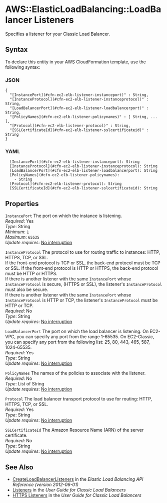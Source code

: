 # AWS::ElasticLoadBalancing::LoadBalancer Listeners<a name="aws-properties-ec2-elb-listener"></a>

Specifies a listener for your Classic Load Balancer\.

## Syntax<a name="aws-properties-ec2-elb-listener-syntax"></a>

To declare this entity in your AWS CloudFormation template, use the following syntax:

### JSON<a name="aws-properties-ec2-elb-listener-syntax.json"></a>

```
{
  "[InstancePort](#cfn-ec2-elb-listener-instanceport)" : String,
  "[InstanceProtocol](#cfn-ec2-elb-listener-instanceprotocol)" : String,
  "[LoadBalancerPort](#cfn-ec2-elb-listener-loadbalancerport)" : String,
  "[PolicyNames](#cfn-ec2-elb-listener-policynames)" : [ String, ... ],
  "[Protocol](#cfn-ec2-elb-listener-protocol)" : String,
  "[SSLCertificateId](#cfn-ec2-elb-listener-sslcertificateid)" : String
}
```

### YAML<a name="aws-properties-ec2-elb-listener-syntax.yaml"></a>

```
  [InstancePort](#cfn-ec2-elb-listener-instanceport): String
  [InstanceProtocol](#cfn-ec2-elb-listener-instanceprotocol): String
  [LoadBalancerPort](#cfn-ec2-elb-listener-loadbalancerport): String
  [PolicyNames](#cfn-ec2-elb-listener-policynames): 
    - String
  [Protocol](#cfn-ec2-elb-listener-protocol): String
  [SSLCertificateId](#cfn-ec2-elb-listener-sslcertificateid): String
```

## Properties<a name="aws-properties-ec2-elb-listener-properties"></a>

`InstancePort`  <a name="cfn-ec2-elb-listener-instanceport"></a>
The port on which the instance is listening\.  
*Required*: Yes  
*Type*: String  
*Minimum*: `1`  
*Maximum*: `65535`  
*Update requires*: [No interruption](https://docs.aws.amazon.com/AWSCloudFormation/latest/UserGuide/using-cfn-updating-stacks-update-behaviors.html#update-no-interrupt)

`InstanceProtocol`  <a name="cfn-ec2-elb-listener-instanceprotocol"></a>
The protocol to use for routing traffic to instances: HTTP, HTTPS, TCP, or SSL\.  
If the front\-end protocol is TCP or SSL, the back\-end protocol must be TCP or SSL\. If the front\-end protocol is HTTP or HTTPS, the back\-end protocol must be HTTP or HTTPS\.  
If there is another listener with the same `InstancePort` whose `InstanceProtocol` is secure, \(HTTPS or SSL\), the listener's `InstanceProtocol` must also be secure\.  
If there is another listener with the same `InstancePort` whose `InstanceProtocol` is HTTP or TCP, the listener's `InstanceProtocol` must be HTTP or TCP\.  
*Required*: No  
*Type*: String  
*Update requires*: [No interruption](https://docs.aws.amazon.com/AWSCloudFormation/latest/UserGuide/using-cfn-updating-stacks-update-behaviors.html#update-no-interrupt)

`LoadBalancerPort`  <a name="cfn-ec2-elb-listener-loadbalancerport"></a>
The port on which the load balancer is listening\. On EC2\-VPC, you can specify any port from the range 1\-65535\. On EC2\-Classic, you can specify any port from the following list: 25, 80, 443, 465, 587, 1024\-65535\.  
*Required*: Yes  
*Type*: String  
*Update requires*: [No interruption](https://docs.aws.amazon.com/AWSCloudFormation/latest/UserGuide/using-cfn-updating-stacks-update-behaviors.html#update-no-interrupt)

`PolicyNames`  <a name="cfn-ec2-elb-listener-policynames"></a>
The names of the policies to associate with the listener\.  
*Required*: No  
*Type*: List of String  
*Update requires*: [No interruption](https://docs.aws.amazon.com/AWSCloudFormation/latest/UserGuide/using-cfn-updating-stacks-update-behaviors.html#update-no-interrupt)

`Protocol`  <a name="cfn-ec2-elb-listener-protocol"></a>
The load balancer transport protocol to use for routing: HTTP, HTTPS, TCP, or SSL\.  
*Required*: Yes  
*Type*: String  
*Update requires*: [No interruption](https://docs.aws.amazon.com/AWSCloudFormation/latest/UserGuide/using-cfn-updating-stacks-update-behaviors.html#update-no-interrupt)

`SSLCertificateId`  <a name="cfn-ec2-elb-listener-sslcertificateid"></a>
The Amazon Resource Name \(ARN\) of the server certificate\.  
*Required*: No  
*Type*: String  
*Update requires*: [No interruption](https://docs.aws.amazon.com/AWSCloudFormation/latest/UserGuide/using-cfn-updating-stacks-update-behaviors.html#update-no-interrupt)

## See Also<a name="aws-properties-ec2-elb-listener--seealso"></a>
+  [CreateLoadBalancerListeners](https://docs.aws.amazon.com/elasticloadbalancing/2012-06-01/APIReference/API_CreateLoadBalancerListeners.html) in the *Elastic Load Balancing API Reference \(version 2012\-06\-01\)* 
+  [Listeners](https://docs.aws.amazon.com/elasticloadbalancing/latest/classic/elb-listener-config.html) in the *User Guide for Classic Load Balancers* 
+  [HTTPS Listeners](https://docs.aws.amazon.com/elasticloadbalancing/latest/classic/elb-https-load-balancers.html) in the *User Guide for Classic Load Balancers* 